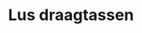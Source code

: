 ---
title: Lus draagtassen
description: Ons assortiment van papieren draagtassen.
category: draagtassen
details: ['Kleur: semi transparant', 'Formaat: 20x12x26 cm, 26x10x35 cm en 32,5x10x35 cm', 'Verkoopeenheid: 500 stuks']
image: draagtas_lus.jpg
---